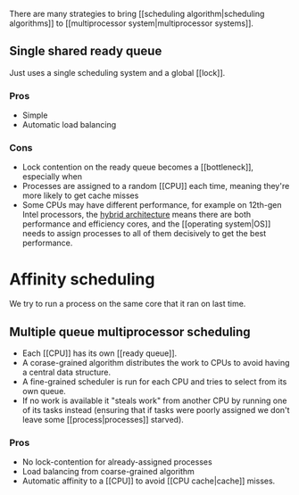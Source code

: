 There are many strategies to bring [[scheduling algorithm|scheduling algorithms]] to [[multiprocessor system|multiprocessor systems]].

## Single shared ready queue
Just uses a single scheduling system and a global [[lock]].

### Pros
- Simple
- Automatic load balancing

### Cons
- Lock contention on the ready queue becomes a [[bottleneck]], especially when
- Processes are assigned to a random [[CPU]] each time, meaning they're more likely to get cache misses
- Some CPUs may have different performance, for example on 12th-gen Intel processors, the [hybrid architecture](https://www.intel.com/content/www/us/en/developer/articles/technical/hybrid-architecture.html) means there are both performance and efficiency cores, and the [[operating system|OS]] needs to assign processes to all of them decisively to get the best performance.


# Affinity scheduling
We try to run a process on the same core that it ran on last time.

## Multiple queue multiprocessor scheduling
- Each [[CPU]] has its own [[ready queue]].
- A corase-grained algorithm distributes the work to CPUs to avoid having a central data structure.
- A fine-grained scheduler is run for each CPU and tries to select from its own queue.
- If no work is available it "steals work" from another CPU by running one of its tasks instead (ensuring that if tasks were poorly assigned we don't leave some [[process|processes]] starved).

### Pros
- No lock-contention for already-assigned processes
- Load balancing from coarse-grained algorithm
- Automatic affinity to a [[CPU]] to avoid [[CPU cache|cache]] misses.
